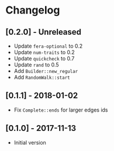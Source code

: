 # Changelog

## [0.2.0] - Unreleased

- Update `fera-optional` to 0.2
- Update `num-traits` to 0.2
- Update `quickcheck` to 0.7
- Update `rand` to 0.5
- Add `Builder::new_regular`
- Add `RandomWalk::start`

## [0.1.1] - 2018-01-02

- Fix `Complete::ends` for larger edges ids

## [0.1.0] - 2017-11-13

- Initial version

